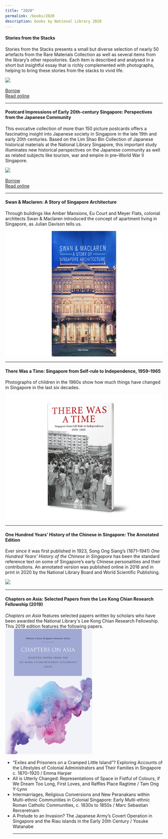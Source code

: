 ```yaml
---
title: "2020"
permalink: /books/2020
description: books by National Library 2020
---
```

#### <a href="/vol-16/issue-4/jan-mar-2021/stacks" style="text-decoration: none; font-weight: bold;">Stories from the Stacks</a>
Stories from the Stacks presents a small but diverse selection of nearly 50 artefacts from the Rare Materials Collection as well as several items from the library’s other repositories. Each item is described and analysed in a short but insightful essay that is richly complemented with photographs, helping to bring these stories from the stacks to vivid life.

<img style="height:400px; width:auto" src="/images/Vol-16-issue-4/Stacks/StoriesfromtheStacks.png">

[Borrow](https://eservice.nlb.gov.sg/item_holding.aspx?bid=205258180)
<br>[Read online](https://eresources.nlb.gov.sg/printheritage/detail/1b24756b-a164-47d0-bfca-b013001ba3c2.aspx)
<hr>

#### <a href="/vol-16/issue-1/apr-jun-2020/history-through-postcards" style="text-decoration: none; font-weight: bold;">Postcard Impressions of Early 20th-century Singapore: Perspectives from the Japanese Community</a> 
This evocative collection of more than 150 picture postcards offers a fascinating insight into Japanese society in Singapore in the late 19th and early 20th centuries. Based on the Lim Shao Bin Collection of Japanese historical materials at the National Library Singapore, this important study illuminates new historical perspectives on the Japanese community as well as related subjects like tourism, war and empire in pre–World War II Singapore.

<img style="height:400px; width:auto" src="/images/Vol-16-issue-1%2FPostcards/Lim_Shao_Bin_mockup.png"> 

[Borrow](https://eservice.nlb.gov.sg/item_holding.aspx?bid=204353382)
<br>[Read online](https://eresources.nlb.gov.sg/printheritage/detail/847f9592-f626-4195-8fc9-ee6830bc8a66.aspx)

<hr>

#### <a href="/vol-17/issue-2/jul-sep-2021/swanandmaclaren" style="text-decoration: none; font-weight: bold;">Swan &amp; Maclaren: A Story of Singapore Architecture</a> 
<p>Through buildings like Amber Mansions, Eu Court and Meyer Flats, colonial architects Swan &amp; Maclaren introduced the concept of apartment living in Singapore, as Julian Davison tells us.</p> 

<img src="/images/vol-17-issue-2/mansions/SwanMaclaren.png" style="height:400px; width:auto">
<hr>

#### <a href="/vol-16/issue-4/jan-mar-2021/young-ones" style="text-decoration: none; font-weight: bold;">There Was a Time: Singapore from Self-rule to Independence, 1959–1965</a> 
<p> Photographs of children in the 1960s show how much things have changed in Singapore in the last six decades.</p> 

<img style="height:400px; width:auto" src="/images/Vol-16-issue-4/youngones/Therewasatime_Cover.png">
<hr>

#### <a href="/vol-16/issue-1/apr-jun-2020/king" style="text-decoration: none; font-weight: bold;">One Hundred Years’ History of the Chinese in Singapore: The Annotated Edition </a> 

Ever since it was first published in 1923, Song Ong Siang’s (1871–1941) <i>One Hundred Years’ History of the Chinese in Singapore</i> has been the standard reference text on some of Singapore’s early Chinese personalities and their contributions. An annotated version was published online in 2016 and in print in 2020 by the National Library Board and World Scientific Publishing.

<img style="height:400px; width:auto" src="/images/Vol-16-issue-1%2Fking/One-hundred-book-mockup.png"> 
<hr>


#### <a style="text-decoration: none; font-weight: bold;" href="https://eresources.nlb.gov.sg/printheritage/detail/0f0f90c6-a7c3-425c-861c-7c7352d09ce6.aspx" target="_blank">Chapters on Asia: Selected Papers from the Lee Kong Chian Research Fellowship (2019)</a> 
<p><i>Chapters on Asia</i> features selected papers written by scholars who have been awarded the National Library's Lee Kong Chian Research Fellowship. This 2019 edition features the following papers. <br>
	
<img style="height:400px; width:auto" src="/images/publications/COA2019-web.jpg">
<ul>
<li> “Exiles and Prisoners on a Cramped Little Island”? Exploring Accounts of the Lifestyles of Colonial Administrators and Their Families in Singapore c. 1870–1920 / Emma Harper </li>
<li> All is Utterly Changed: Representations of Space in Fistful of Colours, if We Dream Too Long, First Loves, and Raffles Place Ragtime / Tam Ong Y-Lynn </li>
<li> Intermarriages, Religious Conversions and New Peranakans within Multi-ethnic Communities in Colonial Singapore: Early Multi-ethnic Roman Catholic Communities, c. 1830s to 1850s / Marc Sebastian Rerceretnam </li>
<li> A Prelude to an Invasion? The Japanese Army’s Covert Operation in Singapore and the Riau islands in the Early 20th Century / Yosuke Watanabe </li>
<hr>